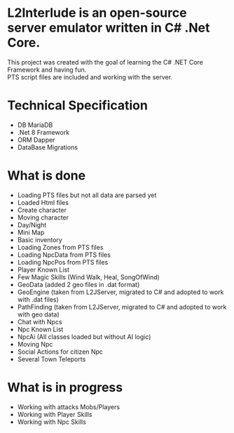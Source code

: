 # L2Interlude is an open-source server emulator written in C# .Net Core.
This project was created with the goal of learning the C# .NET Core Framework and having fun. <br/>
PTS script files are included and working with the server.

# Technical Specification
<ul>
<li>DB MariaDB</li>
<li>.Net 8 Framework</li>
<li>ORM Dapper</li>
<li>DataBase Migrations</li>
</ul>

# What is done
<ul>
<li>Loading PTS files but not all data are parsed yet</li>
<li>Loaded Html files</li>
<li>Create character</li>
<li>Moving character</li>
<li>Day/Night</li>
<li>Mini Map</li>
<li>Basic inventory</li>
<li>Loading Zones from PTS files</li>
<li>Loading NpcData from PTS files</li>
<li>Loading NpcPos from PTS files</li>
<li>Player Known List</li>
<li>Few Magic Skills (Wind Walk, Heal, SongOfWind)</li>
<li>GeoData (added 2 geo files in .dat format)</li>
<li>GeoEngine (taken from L2JServer, migrated to C# and adopted to work with .dat files)</li>
<li>PathFinding (taken from L2JServer, migrated to C# and adopted to work with geo data)</li>
<li>Chat with Npcs</li>
<li>Npc Known List</li>
<li>NpcAi (All classes loaded but without AI logic)</li>
<li>Moving Npc</li>
<li>Social Actions for citizen Npc</li>
<li>Several Town Teleports</li>
</ul>

# What is in progress
<ul>
<li>Working with attacks Mobs/Players</li>
<li>Working with Player Skills</li>
<li>Working with Npc Skills</li>
</ul>
